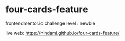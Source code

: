 # four-cards-feature

frontendmentor.io challenge
level : newbie

live web: https://hindami.github.io/four-cards-feature/

